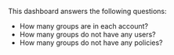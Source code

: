 This dashboard answers the following questions:

- How many groups are in each account?
- How many groups do not have any users?
- How many groups do not have any policies?
